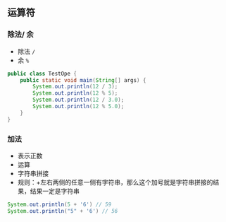 ## 运算符

### 除法/ 余

- 除法 `/`
- 余 `%`

```java
public class TestOpe {
    public static void main(String[] args) {
        System.out.println(12 / 3);
        System.out.println(12 % 5);
        System.out.println(12 / 3.0);
        System.out.println(12 % 5.0);
    }
}
```

### 加法

- 表示正数
- 运算
- 字符串拼接
- 规则：+左右两侧的任意一侧有字符串，那么这个加号就是字符串拼接的结果，结果一定是字符串

```java
System.out.println(5 + '6') // 59
System.out.println("5" + '6') // 56
```
